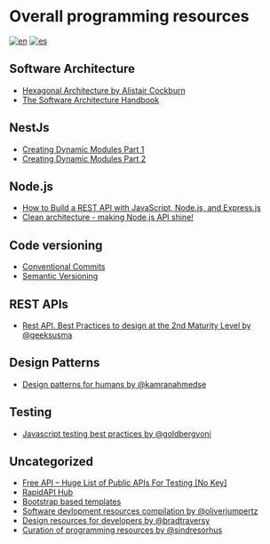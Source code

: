 # Overall programming resources

[![en](https://img.shields.io/badge/lang--en-english-brightgreen)](https://github.com/tomas95go/overall-programming-resources/blob/main/README.md)
[![es](https://img.shields.io/badge/lang--es-espa%C3%B1ol-blue)](https://github.com/tomas95go/overall-programming-resources/blob/main/README.es.md)

## Software Architecture

- [Hexagonal Architecture by Alistair Cockburn](https://alistair.cockburn.us/hexagonal-architecture/)
- [The Software Architecture Handbook](https://www.freecodecamp.org/news/an-introduction-to-software-architecture-patterns/)

## NestJs

- [Creating Dynamic Modules Part 1](https://dev.to/tkssharma/creating-dynamic-modules-in-nest-js-part-1-2n0d)
- [Creating Dynamic Modules Part 2](https://dev.to/tkssharma/creating-dynamic-modules-in-nest-js-part-2-g1j)

## Node.js

- [How to Build a REST API with JavaScript, Node.js, and Express.js](https://www.freecodecamp.org/news/rest-api-design-best-practices-build-a-rest-api)
- [Clean architecture - making Node.js API shine!](https://itnext.io/clean-architecture-making-node-js-api-shine-38134b8f9b5c)

## Code versioning

- [Conventional Commits](https://www.conventionalcommits.org)
- [Semantic Versioning](https://semver.org/)

## REST APIs

- [Rest API. Best Practices to design at the 2nd Maturity Level by @geeksusma](https://github.com/geeksusma/rest-2nd-level)

## Design Patterns

- [Design patterns for humans by @kamranahmedse](https://github.com/kamranahmedse/design-patterns-for-humans)

## Testing

- [Javascript testing best practices by @goldbergyoni](https://github.com/goldbergyoni/javascript-testing-best-practices)

## Uncategorized

- [Free API – Huge List of Public APIs For Testing [No Key]](https://apipheny.io/free-api/)
- [RapidAPI Hub](https://rapidapi.com/hub)
- [Bootstrap based templates](https://github.com/mdbootstrap/bootstrap-shopping-carts)
- [Software devlopment resources compilation by @oliverjumpertz](https://twitter.com/oliverjumpertz/status/1567836359636697090?t=0oJNRDDkeh2M3VLcPi7Viw&s=08)
- [Design resources for developers by @bradtraversy](https://github.com/bradtraversy/design-resources-for-developers)
- [Curation of programming resources by @sindresorhus](https://github.com/sindresorhus/awesome)
